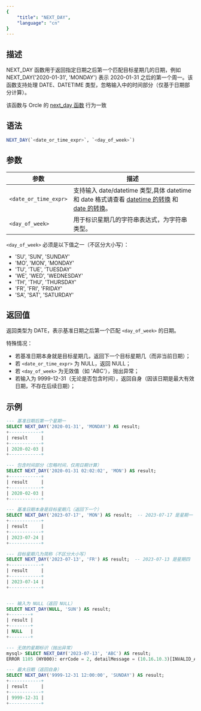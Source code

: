 ```yaml
---
{
    "title": "NEXT_DAY",
    "language": "cn"
}
---
```


## 描述

NEXT_DAY 函数用于返回指定日期之后第一个匹配目标星期几的日期，例如 NEXT_DAY('2020-01-31', 'MONDAY') 表示 2020-01-31 之后的第一个周一。该函数支持处理 DATE、DATETIME 类型，忽略输入中的时间部分（仅基于日期部分计算）。

该函数与 Orcle 的 [next_day 函数](https://docs.oracle.com/en/database/oracle/oracle-database/19/sqlrf/NEXT_DAY.html) 行为一致

## 语法

```sql
NEXT_DAY(`<date_or_time_expr>`, `<day_of_week>`)
```

## 参数

| 参数              | 描述                                                         |
|-------------------|--------------------------------------------------------------|
| ``<date_or_time_expr>`` | 支持输入 date/datetime 类型,具体 datetime 和 date 格式请查看 [datetime 的转换](../../../../../current/sql-manual/basic-element/sql-data-types/conversion/datetime-conversion) 和 [date 的转换](../../../../../current/sql-manual/basic-element/sql-data-types/conversion/date-conversion)。                                 |
| ``<day_of_week>``   | 用于标识星期几的字符串表达式，为字符串类型。                               |



``<day_of_week>`` 必须是以下值之一（不区分大小写）：
- 'SU', 'SUN', 'SUNDAY'
- 'MO', 'MON', 'MONDAY'
- 'TU', 'TUE', 'TUESDAY'
- 'WE', 'WED', 'WEDNESDAY'
- 'TH', 'THU', 'THURSDAY'
- 'FR', 'FRI', 'FRIDAY'
- 'SA', 'SAT', 'SATURDAY'

## 返回值

返回类型为 DATE，表示基准日期之后第一个匹配 `<day_of_week>` 的日期。

特殊情况：
- 若基准日期本身就是目标星期几，返回下一个目标星期几（而非当前日期）；
- 若 `<date_or_time_expr>` 为 NULL，返回 NULL；
- 若 `<day_of_week>` 为无效值（如 'ABC'），抛出异常；
- 若输入为 9999-12-31（无论是否包含时间），返回自身（因该日期是最大有效日期，不存在后续日期）；

## 示例

``` sql
--- 基准日期后第一个星期一
SELECT NEXT_DAY('2020-01-31', 'MONDAY') AS result;
+------------+
| result     |
+------------+
| 2020-02-03 |
+------------+

--- 包含时间部分（忽略时间，仅用日期计算）
SELECT NEXT_DAY('2020-01-31 02:02:02', 'MON') AS result;
+------------+
| result     |
+------------+
| 2020-02-03 |
+------------+

--- 基准日期本身是目标星期几（返回下一个）
SELECT NEXT_DAY('2023-07-17', 'MON') AS result;  -- 2023-07-17 是星期一
+------------+
| result     |
+------------+
| 2023-07-24 |
+------------+

--- 目标星期几为简称（不区分大小写）
SELECT NEXT_DAY('2023-07-13', 'FR') AS result;  -- 2023-07-13 是星期四
+------------+
| result     |
+------------+
| 2023-07-14 |
+------------+


--- 输入为 NULL（返回 NULL）
SELECT NEXT_DAY(NULL, 'SUN') AS result;
+--------+
| result |
+--------+
| NULL   |
+--------+

--- 无效的星期标识（抛出异常）
mysql> SELECT NEXT_DAY('2023-07-13', 'ABC') AS result;
ERROR 1105 (HY000): errCode = 2, detailMessage = (10.16.10.3)[INVALID_ARGUMENT]Function next_day failed to parse weekday: ABC

--- 最大日期（返回自身）
SELECT NEXT_DAY('9999-12-31 12:00:00', 'SUNDAY') AS result;
+------------+
| result     |
+------------+
| 9999-12-31 |
+------------+
``` 
